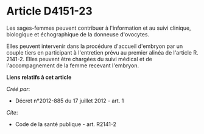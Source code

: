 # Article D4151-23

Les sages-femmes peuvent contribuer à l'information et au suivi clinique, biologique et échographique de la donneuse
d'ovocytes. 

Elles peuvent intervenir dans la procédure d'accueil d'embryon par un couple tiers en participant à l'entretien prévu au
premier alinéa de l'article R. 2141-2. Elles peuvent être chargées du suivi médical et de l'accompagnement de la femme
recevant l'embryon.

**Liens relatifs à cet article**

_Créé par_:

  - Décret n°2012-885 du 17 juillet 2012 - art. 1

_Cite_:

  - Code de la santé publique - art. R2141-2
